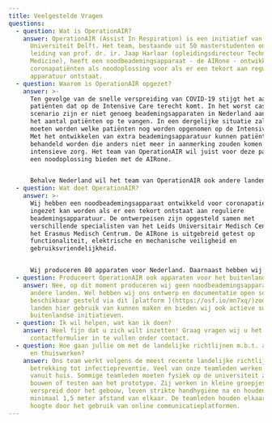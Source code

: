 ```yaml
---
title: Veelgestelde Vragen
questions:
  - question: Wat is OperationAIR?
    answer: OperationAIR (Assist In Respiration) is een initiatief van de Technische
      Universiteit Delft. Het team, bestaande uit 50 masterstudenten onder
      leiding van prof. dr. ir. Jaap Harlaar (opleidingsdirecteur Technical
      Medicine), heeft een noodbeademingsapparaat - de AIRone - ontwikkeld voor
      coronapatiënten als noodoplossing voor als er een tekort aan reguliere
      apparatuur ontstaat.
  - question: Waarom is OperationAIR opgezet?
    answer: >-
      Ten gevolge van de snelle verspreiding van COVID-19 stijgt het aantal
      patiënten dat op de Intensive Care terecht komt. In het worst case
      scenario zijn er niet genoeg beademingsapparaten in Nederland aanwezig om
      het aantal patiënten op te vangen. In een dergelijke situatie zal besloten
      moeten worden welke patiënten nog worden opgenomen op de Intensive Care.
      Met het ontwikkelen van extra beademingsapparatuur kunnen patiënten
      behandeld worden die anders niet meer in aanmerking zouden komen voor deze
      intensieve zorg. Het team van OperationAIR wil juist voor deze patiënten
      een noodoplossing bieden met de AIRone.


      Behalve Nederland wil het team van OperationAIR ook andere landen helpen om tekorten aan beademingsapparatuur op te vangen. Daarom is het ontwerp van de AIRone en de bijbehorende documentatie open source beschikbaar gesteld en biedt het team support aan andere initiatieven.
  - question: Wat doet OperationAIR?
    answer: >-
      Wij hebben een noodbeademingsapparaat ontwikkeld voor coronapatienten dat
      ingezet kan worden als er een tekort ontstaat aan reguliere
      beademingsapparatuur. De ontwerpeisen zijn opgesteld samen met
      verschillende specialisten van het Leids Universitair Medisch Centrum en
      het Erasmus Medisch Centrum. De AIRone is uitgebreid getest op
      functionaliteit, elektrische en mechanische veiligheid en
      gebruiksvriendelijkheid.


      Wij produceren 80 apparaten voor Nederland. Daarnaast hebben wij ons ontwerp en bijbehorende documentatie open source gedeeld zodat andere landen hier gebruik van kunnen maken. Wij bieden actieve support aan buitenlandse initiatieven die hierom vragen. Door ons ontwerp te delen, klaar te staan voor vragen over de ontwikkeling, productie of implementatie en hulp aan te bieden, hopen wij andere landen te kunnen helpen bij het opvangen van een tekort aan beademingsapparatuur.
  - question: Produceert OperationAIR ook apparaten voor het buitenland?
    answer: Nee, op dit moment produceren wij geen noodbeademingsapparaten voor
      andere landen. Wel hebben wij ons ontwerp en documentatie open source
      beschikbaar gesteld via dit [platform ](https://osf.io/mn7xq/)zodat andere
      landen hier gebruik van kunnen maken en bieden wij ook actieve support aan
      buitenlandse initiatieven.
  - question: Ik wil helpen, wat kan ik doen?
    answer: Heel fijn dat u zich wilt inzetten! Graag vragen wij u het
      contactformulier in te vullen onder contact.
  - question: Hoe gaan jullie om met de landelijke richtlijnen m.b.t. afstand houden
      en thuiswerken?
    answer: Ons team werkt volgens de meest recente landelijke richtlijnen met
      betrekking tot infectiepreventie. Veel van onze teamleden werken daarom
      vanuit huis. Sommige teamleden moeten fysiek op de universiteit zijn om te
      bouwen of testen aan het prototype. Zij werken in kleine groepjes
      verspreid door het gebouw, leven strikte handhygiëne na en houden altijd
      minimaal 1,5 meter afstand van elkaar. De teamleden houden elkaar op de
      hoogte door het gebruik van online communicatieplatformen.
---
```

